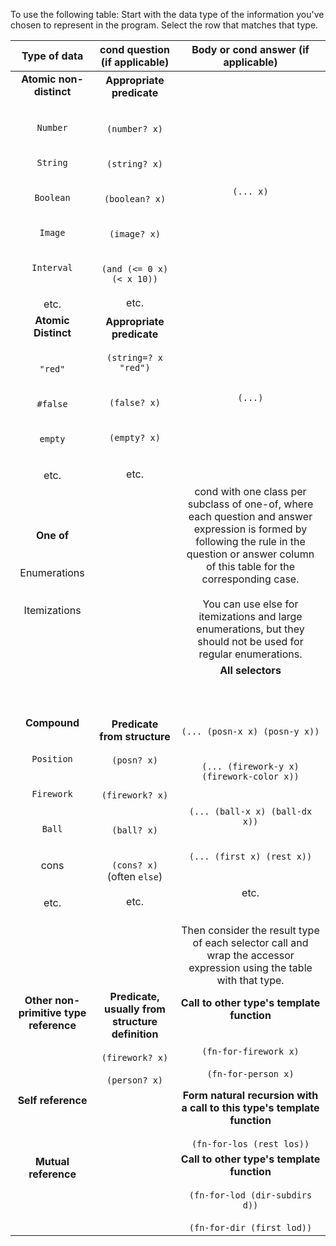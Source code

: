 To use the following table:
Start with the data type of the information you've chosen to represent in the program. Select the row that matches that type.

| Type of data | cond question (if applicable) | Body or cond answer (if applicable) |
|:--------------:|:-------------------------------:|:-------------------------------------:|
| **Atomic non-distinct**<br /><br /><br />`Number`<br /><br /><br />`String`<br /><br /><br />`Boolean`<br /><br /><br />`Image`<br /><br /><br />`Interval`<br /><br /><br />etc. | **Appropriate predicate**<br /><br /><br />`(number? x)`<br /><br /><br />`(string? x)`<br /><br /><br />`(boolean? x)`<br /><br /><br />`(image? x)`<br /><br /><br />`(and (<= 0 x) (< x 10))`<br /><br />etc. | `(... x)` |
| **Atomic Distinct**<br /><br /><br />`"red"`<br /><br /><br />`#false`<br /><br /><br />`empty`<br /><br /><br />etc. | **Appropriate predicate**<br /><br />`(string=? x "red")`<br /><br /><br />`(false? x)`<br /><br /><br />`(empty? x)`<br /><br /><br />etc. | `(...)`
| **One of**<br /><br /><br />Enumerations<br /><br /><br />Itemizations | | cond with one class per subclass of one-of, where each question and answer expression is formed by following the rule in the question or answer column of this table for the corresponding case.<br /><br />You can use else for itemizations and large enumerations, but they should not be used for regular enumerations. |
| **Compound**<br /><br /><br />`Position`<br /><br /><br />`Firework`<br /><br /><br />`Ball`<br /><br /><br />cons<br /><br /><br />etc.<br /><br /><br /> | **Predicate from structure**<br /><br />`(posn? x)`<br /><br /><br />`(firework? x)`<br /><br /><br />`(ball? x)`<br /><br /><br />`(cons? x)` (often `else`)<br /><br />etc.<br /><br /><br /> | **All selectors**<br /><br /><br /><br /><br />`(... (posn-x x) (posn-y x))`<br /><br /><br />`(... (firework-y x) (firework-color x))`<br /><br /><br />`(... (ball-x x) (ball-dx x))`<br /><br /><br />`(... (first x) (rest x))`<br /><br /><br />etc.<br /><br /><br />Then consider the result type of each selector call and wrap the accessor expression using the table with that type. |
| **Other non-primitive type reference**<br /><br /><br /><br /><br /> | **Predicate, usually from structure definition**<br /><br />`(firework? x)`<br /><br />`(person? x)` | **Call to other type's template function**<br /><br /><br />`(fn-for-firework x)`<br /><br />`(fn-for-person x)` |
| **Self reference**<br /><br /><br /><br /> | | **Form natural recursion with a call to this type's template function**<br /><br />`(fn-for-los (rest los))` |
| **Mutual reference**<br /><br /><br /><br /><br /> | | **Call to other type's template function**<br /><br />`(fn-for-lod (dir-subdirs d))`<br /><br />`(fn-for-dir (first lod))` |
